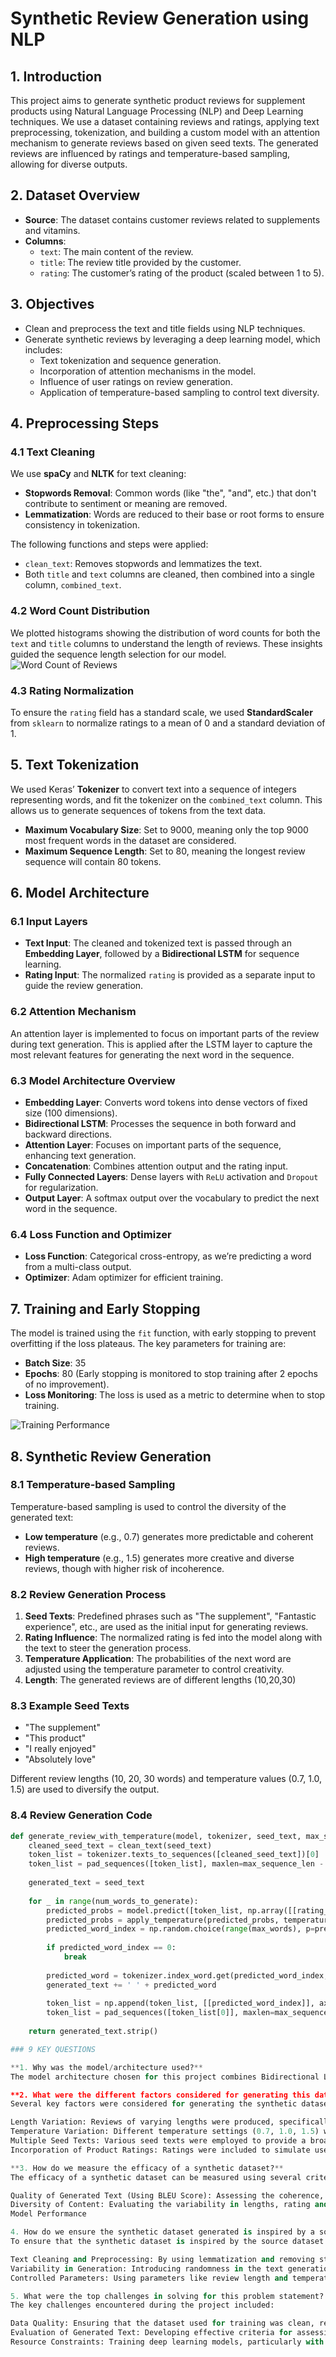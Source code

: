 # Synthetic Review Generation using NLP 

## 1. Introduction

This project aims to generate synthetic product reviews for supplement products using Natural Language Processing (NLP) and Deep Learning techniques. We use a dataset containing reviews and ratings, applying text preprocessing, tokenization, and building a custom model with an attention mechanism to generate reviews based on given seed texts. The generated reviews are influenced by ratings and temperature-based sampling, allowing for diverse outputs.

## 2. Dataset Overview

- **Source**: The dataset contains customer reviews related to supplements and vitamins.
- **Columns**:
  - `text`: The main content of the review.
  - `title`: The review title provided by the customer.
  - `rating`: The customer’s rating of the product (scaled between 1 to 5).
  
## 3. Objectives

- Clean and preprocess the text and title fields using NLP techniques.
- Generate synthetic reviews by leveraging a deep learning model, which includes:
  - Text tokenization and sequence generation.
  - Incorporation of attention mechanisms in the model.
  - Influence of user ratings on review generation.
  - Application of temperature-based sampling to control text diversity.
  
## 4. Preprocessing Steps

### 4.1 Text Cleaning

We use **spaCy** and **NLTK** for text cleaning:

- **Stopwords Removal**: Common words (like "the", "and", etc.) that don't contribute to sentiment or meaning are removed.
- **Lemmatization**: Words are reduced to their base or root forms to ensure consistency in tokenization.

The following functions and steps were applied:
- `clean_text`: Removes stopwords and lemmatizes the text.
- Both `title` and `text` columns are cleaned, then combined into a single column, `combined_text`.

### 4.2 Word Count Distribution

We plotted histograms showing the distribution of word counts for both the `text` and `title` columns to understand the length of reviews. These insights guided the sequence length selection for our model.
![Word Count of Reviews](https://github.com/gulshan-100/Synthetic-Data-Generation/blob/main/Images/download%20(1).png)

### 4.3 Rating Normalization

To ensure the `rating` field has a standard scale, we used **StandardScaler** from `sklearn` to normalize ratings to a mean of 0 and a standard deviation of 1.

## 5. Text Tokenization

We used Keras’ **Tokenizer** to convert text into a sequence of integers representing words, and fit the tokenizer on the `combined_text` column. This allows us to generate sequences of tokens from the text data.

- **Maximum Vocabulary Size**: Set to 9000, meaning only the top 9000 most frequent words in the dataset are considered.
- **Maximum Sequence Length**: Set to 80, meaning the longest review sequence will contain 80 tokens.

## 6. Model Architecture

### 6.1 Input Layers

- **Text Input**: The cleaned and tokenized text is passed through an **Embedding Layer**, followed by a **Bidirectional LSTM** for sequence learning.
- **Rating Input**: The normalized `rating` is provided as a separate input to guide the review generation.

### 6.2 Attention Mechanism

An attention layer is implemented to focus on important parts of the review during text generation. This is applied after the LSTM layer to capture the most relevant features for generating the next word in the sequence.

### 6.3 Model Architecture Overview

- **Embedding Layer**: Converts word tokens into dense vectors of fixed size (100 dimensions).
- **Bidirectional LSTM**: Processes the sequence in both forward and backward directions.
- **Attention Layer**: Focuses on important parts of the sequence, enhancing text generation.
- **Concatenation**: Combines attention output and the rating input.
- **Fully Connected Layers**: Dense layers with `ReLU` activation and `Dropout` for regularization.
- **Output Layer**: A softmax output over the vocabulary to predict the next word in the sequence.

### 6.4 Loss Function and Optimizer

- **Loss Function**: Categorical cross-entropy, as we’re predicting a word from a multi-class output.
- **Optimizer**: Adam optimizer for efficient training.

## 7. Training and Early Stopping

The model is trained using the `fit` function, with early stopping to prevent overfitting if the loss plateaus. The key parameters for training are:
- **Batch Size**: 35
- **Epochs**: 80 (Early stopping is monitored to stop training after 2 epochs of no improvement).
- **Loss Monitoring**: The loss is used as a metric to determine when to stop training.

![Training Performance](https://github.com/gulshan-100/Synthetic-Data-Generation/blob/main/Images/download%20(2).png)


## 8. Synthetic Review Generation

### 8.1 Temperature-based Sampling

Temperature-based sampling is used to control the diversity of the generated text:
- **Low temperature** (e.g., 0.7) generates more predictable and coherent reviews.
- **High temperature** (e.g., 1.5) generates more creative and diverse reviews, though with higher risk of incoherence.

### 8.2 Review Generation Process

1. **Seed Texts**: Predefined phrases such as "The supplement", "Fantastic experience", etc., are used as the initial input for generating reviews.
2. **Rating Influence**: The normalized rating is fed into the model along with the text to steer the generation process.
3. **Temperature Application**: The probabilities of the next word are adjusted using the temperature parameter to control creativity.
4. **Length**: The generated reviews are of different lengths (10,20,30)

### 8.3 Example Seed Texts
- "The supplement"
- "This product"
- "I really enjoyed"
- "Absolutely love"

Different review lengths (10, 20, 30 words) and temperature values (0.7, 1.0, 1.5) are used to diversify the output.

### 8.4 Review Generation Code
```python
def generate_review_with_temperature(model, tokenizer, seed_text, max_sequence_len, max_words, rating_value, num_words_to_generate=20, temperature=1.0):
    cleaned_seed_text = clean_text(seed_text)
    token_list = tokenizer.texts_to_sequences([cleaned_seed_text])[0]
    token_list = pad_sequences([token_list], maxlen=max_sequence_len - 1, padding='pre')
    
    generated_text = seed_text
    
    for _ in range(num_words_to_generate):
        predicted_probs = model.predict([token_list, np.array([[rating_value]])], verbose=0)[0]
        predicted_probs = apply_temperature(predicted_probs, temperature)
        predicted_word_index = np.random.choice(range(max_words), p=predicted_probs)
        
        if predicted_word_index == 0:
            break
        
        predicted_word = tokenizer.index_word.get(predicted_word_index, '')
        generated_text += ' ' + predicted_word
        
        token_list = np.append(token_list, [[predicted_word_index]], axis=1)
        token_list = pad_sequences([token_list[0]], maxlen=max_sequence_len - 1, padding='pre')
    
    return generated_text.strip()

### 9 KEY QUESTIONS

**1. Why was the model/architecture used?**
The model architecture chosen for this project combines Bidirectional LSTM and an Attention Mechanism. The Bidirectional LSTM is effective for sequence prediction tasks, allowing the model to learn contextual information from both past and future states of the input sequences. This is particularly useful for generating coherent and contextually relevant reviews. The Attention Mechanism enhances the model's ability to focus on specific parts of the input sequence that are more relevant for generating the output, improving the quality of the generated text. This combination aims to capture the sequential dependencies and contextual relationships in the review data effectively.

**2. What were the different factors considered for generating this dataset? **
Several key factors were considered for generating the synthetic dataset:

Length Variation: Reviews of varying lengths were produced, specifically at 10, 20, and 30 words, to create a diverse set of review lengths.
Temperature Variation: Different temperature settings (0.7, 1.0, 1.5) were used during generation to influence the creativity and randomness of the reviews.
Multiple Seed Texts: Various seed texts were employed to provide a broader context and variation in the generated reviews.
Incorporation of Product Ratings: Ratings were included to simulate user feedback, impacting the sentiment and content of the generated reviews.

**3. How do we measure the efficacy of a synthetic dataset?**
The efficacy of a synthetic dataset can be measured using several criteria:

Quality of Generated Text (Using BLEU Score): Assessing the coherence, fluency, and relevance of the generated reviews compared to real human written reviews.
Diversity of Content: Evaluating the variability in lengths, rating and temperature of the generated reviews to ensure a broad representation of user experiences.
Model Performance

4. How do we ensure the synthetic dataset generated is inspired by a source dataset but not an exact replica?
To ensure that the synthetic dataset is inspired by the source dataset without being an exact replica, several techniques were employed:

Text Cleaning and Preprocessing: By using lemmatization and removing stopwords, we transformed the text data into a more generalized form, reducing the likelihood of directly replicating specific phrases or sentences.
Variability in Generation: Introducing randomness in the text generation process, such as using temperature sampling, allows for varied outputs from the model, leading to unique reviews each time.
Controlled Parameters: Using parameters like review length and temperature during generation helps create diverse outputs that are stylistically and contextually different from the source dataset.

5. What were the top challenges in solving for this problem statement?
The key challenges encountered during the project included:

Data Quality: Ensuring that the dataset used for training was clean, relevant, and diverse enough to train a robust model. Handling missing values and ensuring balanced data distribution was critical.
Evaluation of Generated Text: Developing effective criteria for assessing the quality and relevance of the synthetic reviews proved challenging, as subjective measures (like human judgment) can vary significantly.
Resource Constraints: Training deep learning models, particularly with large datasets, can be resource-intensive, requiring careful management of computational resources and time.

